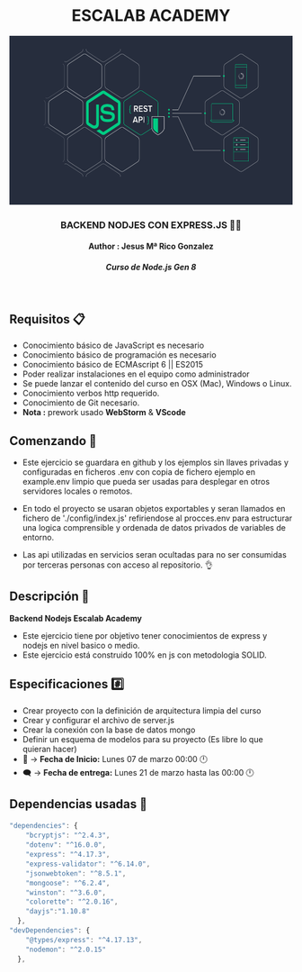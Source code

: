 <div align="center">
  <h1>ESCALAB ACADEMY</h1>
  <img src="./git/assets/images/api-rest-nodejs-express.png" alt="nodejs logo" height="300px" >
  <h3 style="font-weight:bold;" > BACKEND NODJES CON EXPRESS.JS 🧑‍💻</h3>
  <h4>Author : Jesus Mª Rico Gonzalez</h4>
  <h5><strong><em> Curso de Node.js Gen 8</strong></em></h5>
  </br>
</div>


## Requisitos :clipboard:

* Conocimiento básico de JavaScript es necesario
* Conocimiento básico de programación es necesario
* Conocimiento básico de ECMAscript 6 || ES2015
* Poder realizar instalaciones en el equipo como administrador
* Se puede lanzar el contenido del curso en OSX (Mac), Windows o Linux.
* Conocimiento verbos http requerido.
* Conocimiento de Git necesario.
* **Nota :** prework usado **WebStorm** & **VScode**

## Comenzando 🚀

 * Este ejercicio se guardara en github y los ejemplos sin llaves privadas y configuradas en ficheros .env con copia de fichero ejemplo en example.env limpio que pueda ser usadas para desplegar en otros servidores locales o remotos.

* En todo el proyecto se usaran objetos exportables y seran llamados en fichero de './config/index.js' refiriendose al procces.env para estructurar una logica comprensible y ordenada de datos privados de variables de entorno.
* Las api utilizadas en servicios seran ocultadas para no ser consumidas por terceras personas con acceso al repositorio. 👌

## Descripción :notebook:
**Backend Nodejs Escalab Academy**
* Este ejercicio tiene por objetivo tener conocimientos de express y nodejs en nivel basico o medio.
* Este ejercicio está construido 100% en js con metodologia SOLID.

## Especificaciones :hash:
* Crear proyecto con la definición de arquitectura limpia del curso
* Crear y configurar el archivo de server.js
* Crear la conexión con la base de datos mongo
* Definir un esquema de modelos para su proyecto (Es libre lo que quieran hacer)
*  💬 -> **Fecha de Inicio:**  Lunes 07 de marzo 00:00 🕛
*  🗨️ -> **Fecha de entrega:** Lunes 21 de marzo hasta las 00:00 🕛

## Dependencias usadas :bookmark_tabs:
``` javascript
"dependencies": {
    "bcryptjs": "^2.4.3",
    "dotenv": "^16.0.0",
    "express": "^4.17.3",
    "express-validator": "^6.14.0",
    "jsonwebtoken": "^8.5.1",
    "mongoose": "^6.2.4",
    "winston": "^3.6.0",
    "colorette": "^2.0.16",
    "dayjs":"1.10.8"
  },
"devDependencies": {
    "@types/express": "^4.17.13",
    "nodemon": "^2.0.15"
  },

```